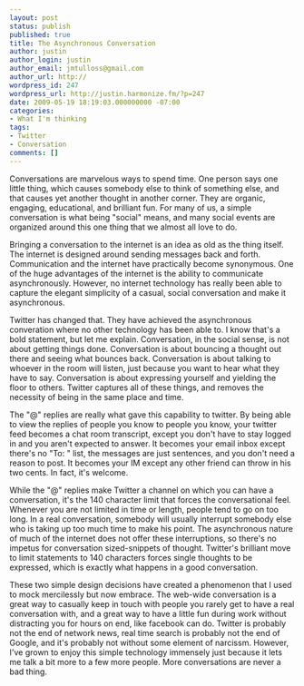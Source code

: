 ```yaml
---
layout: post
status: publish
published: true
title: The Asynchronous Conversation
author: justin
author_login: justin
author_email: jmtulloss@gmail.com
author_url: http://
wordpress_id: 247
wordpress_url: http://justin.harmonize.fm/?p=247
date: 2009-05-19 18:19:03.000000000 -07:00
categories:
- What I'm thinking
tags:
- Twitter
- Conversation
comments: []
---
```

Conversations are marvelous ways to spend time. One person says one little thing, which causes somebody else to think of something else, and that causes yet another thought in another corner. They are organic, engaging, educational, and brilliant fun. For many of us, a simple conversation is what being "social" means, and many social events are organized around this one thing that we almost all love to do.

Bringing a conversation to the internet is an idea as old as the thing itself. The internet is designed around sending messages back and forth. Communication and the internet have practically become synonymous. One of the huge advantages of the internet is the ability to communicate asynchronously. However, no internet technology has really been able to capture the elegant simplicity of a casual, social conversation and make it asynchronous.

Twitter has changed that. They have achieved the asynchronous converation where no other technology has been able to. I know that's a bold statement, but let me explain. Conversation, in the social sense, is not about getting things done. Conversation is about bouncing a thought out there and seeing what bounces back. Conversation is about talking to whoever in the room will listen, just because you want to hear what they have to say. Conversation is about expressing yourself and yielding the floor to others. Twitter captures all of these things, and removes the necessity of being in the same place and time.

The "@" replies are really what gave this capability to twitter. By being able to view the replies of people you know to people you know, your twitter feed becomes a chat room transcript, except you don't have to stay logged in and you aren't expected to answer. It becomes your email inbox except there's no "To: " list, the messages are just sentences, and you don't need a reason to post. It becomes your IM except any other friend can throw in his two cents. In fact, it's welcome.

While the "@" replies make Twitter a channel on which you can have a conversation, it's the 140 character limit that forces the conversational feel. Whenever you are not limited in time or length, people tend to go on too long. In a real conversation, somebody will usually interrupt somebody else who is taking up too much time to make his point. The asynchronous nature of much of the internet does not offer these interruptions, so there's no impetus for conversation sized-snippets of thought. Twitter's brilliant move to limit statements to 140 characters forces single thoughts to be expressed, which is exactly what happens in a good conversation.

These two simple design decisions have created a phenomenon that I used to mock mercilessly but now embrace. The web-wide conversation is a great way to casually keep in touch with people you rarely get to have a real conversation with, and a great way to have a little fun during work without distracting you for hours on end, like facebook can do. Twitter is probably not the end of network news, real time search is probably not the end of Google, and it's probably not without some element of narcissm. However, I've grown to enjoy this simple technology immensely just because it lets me talk a bit more to a few more people. More conversations are never a bad thing.
